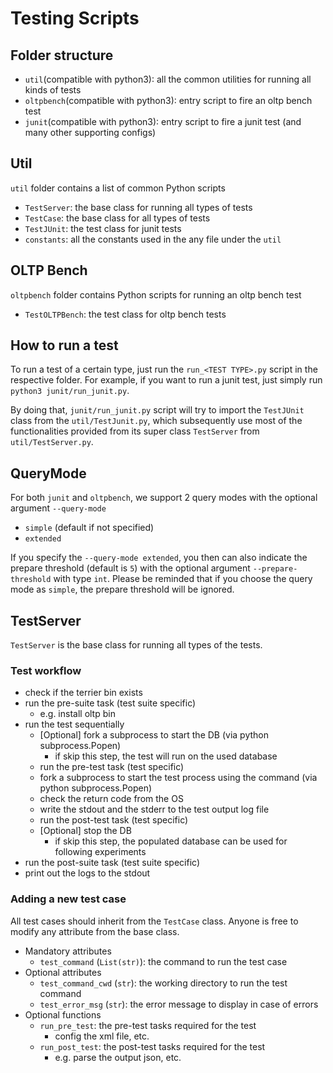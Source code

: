 # Testing Scripts

## Folder structure
- `util`(compatible with python3): all the common utilities for running all kinds of tests
- `oltpbench`(compatible with python3): entry script to fire an oltp bench test
- `junit`(compatible with python3): entry script to fire a junit test (and many other supporting configs)

## Util
`util` folder contains a list of common Python scripts
- `TestServer`: the base class for running all types of tests
- `TestCase`: the base class for all types of tests
- `TestJUnit`: the test class for junit tests
- `constants`: all the constants used in the any file under the `util`

## OLTP Bench
`oltpbench` folder contains Python scripts for running an oltp bench test
- `TestOLTPBench`: the test class for oltp bench tests

## How to run a test
To run a test of a certain type, just run the `run_<TEST TYPE>.py` script in the respective folder. For example, if you want to run a junit test, just simply run `python3 junit/run_junit.py`.

By doing that, `junit/run_junit.py` script will try to import the `TestJUnit` class from the `util/TestJunit.py`, which subsequently use most of the functionalities provided from its super class `TestServer` from `util/TestServer.py`.

## QueryMode
For both `junit` and `oltpbench`, we support 2 query modes with the optional argument `--query-mode`
- `simple` (default if not specified)
- `extended`

If you specify the `--query-mode extended`, you then can also indicate the prepare threshold (default is `5`) with the optional argument `--prepare-threshold` with type `int`. Please be reminded that if you choose the query mode as `simple`, the prepare threshold will be ignored.

## TestServer
`TestServer` is the base class for running all types of the tests. 

### Test workflow
- check if the terrier bin exists
- run the pre-suite task (test suite specific)
  - e.g. install oltp bin 
- run the test sequentially
  - [Optional] fork a subprocess to start the DB (via python subprocess.Popen) 
    - if skip this step, the test will run on the used database
  - run the pre-test task (test specific)
  - fork a subprocess to start the test process using the command (via python subprocess.Popen)
  - check the return code from the OS
  - write the stdout and the stderr to the test output log file
  - run the post-test task (test specific)
  - [Optional] stop the DB
    - if skip this step, the populated database can be used for following experiments
- run the post-suite task (test suite specific) 
- print out the logs to the stdout

### Adding a new test case
All test cases should inherit from the `TestCase` class. Anyone is free to modify any attribute from the base class.
- Mandatory attributes
  - `test_command` (`List(str)`): the command to run the test case
- Optional attributes
  - `test_command_cwd` (`str`): the working directory to run the test command
  - `test_error_msg` (`str`): the error message to display in case of errors
- Optional functions
  - `run_pre_test`: the pre-test tasks required for the test
    - config the xml file, etc.
  - `run_post_test`: the post-test tasks required for the test
    - e.g. parse the output json, etc.

